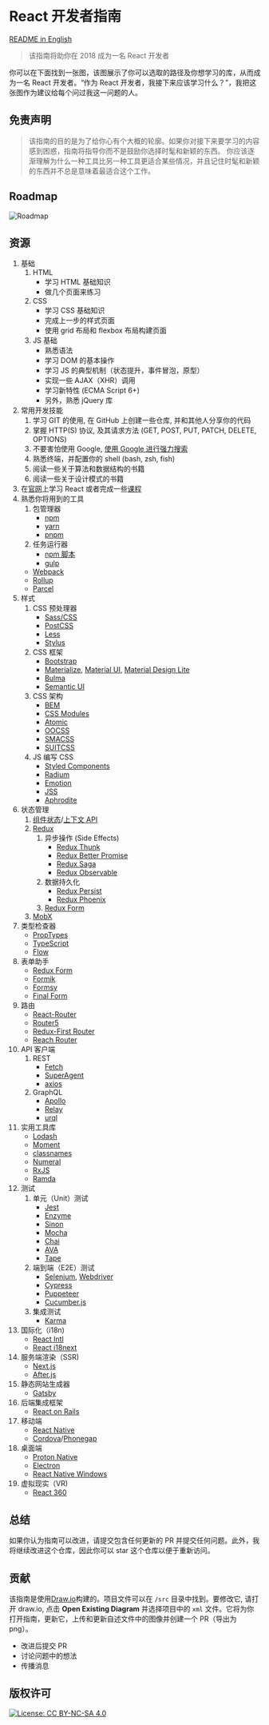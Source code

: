 # React 开发者指南

[README in English](README.md)

> 该指南将助你在 2018 成为一名 React 开发者

你可以在下面找到一张图，该图展示了你可以选取的路径及你想学习的库，从而成为一名 React 开发者。“作为 React 开发者，我接下来应该学习什么？”，我把这张图作为建议给每个问过我这一问题的人。

## 免责声明

> 该指南的目的是为了给你心有个大概的轮廓。如果你对接下来要学习的内容感到困惑，指南将指导你而不是鼓励你选择时髦和新颖的东西。
> 你应该逐渐理解为什么一种工具比另一种工具更适合某些情况，并且记住时髦和新颖的东西并不总是意味着最适合这个工作。

## Roadmap

![Roadmap](./roadmap-cn.png)

## 资源

1.  基础
    1.  HTML
        - 学习 HTML 基础知识
        - 做几个页面来练习
    2.  CSS
        - 学习 CSS 基础知识
        - 完成上一步的样式页面
        - 使用 grid 布局和 flexbox 布局构建页面
    3.  JS 基础
        - 熟悉语法
        - 学习 DOM 的基本操作
        - 学习 JS 的典型机制（状态提升，事件冒泡，原型）
        - 实现一些 AJAX（XHR）调用
        - 学习新特性 (ECMA Script 6+)
        - 另外，熟悉 jQuery 库
2.  常用开发技能
    1.  学习 GIT 的使用, 在 GitHub 上创建一些仓库, 并和其他人分享你的代码
    2.  掌握 HTTP(S) 协议, 及其请求方法 (GET, POST, PUT, PATCH, DELETE, OPTIONS)
    3.  不要害怕使用 Google, [使用 Google 进行强力搜索](http://www.powersearchingwithgoogle.com/)
    4.  熟悉终端，并配置你的 shell (bash, zsh, fish)
    5.  阅读一些关于算法和数据结构的书籍
    6.  阅读一些关于设计模式的书籍
3.  在[官网](https://reactjs.org/tutorial/tutorial.html)上学习 React 或者完成一些[课程](https://egghead.io/courses/the-beginner-s-guide-to-react)
4.  熟悉你将用到的工具
    1.  包管理器
        - [npm](https://www.npmjs.com/)
        - [yarn](https://yarnpkg.com/lang/en/)
        - [pnpm](https://pnpm.js.org/)
    2.  任务运行器
        - [npm 脚本](https://docs.npmjs.com/misc/scripts)
        - [gulp](https://gulpjs.com/)
    - [Webpack](https://webpack.js.org/)
    - [Rollup](https://rollupjs.org/guide/en)
    - [Parcel](https://parceljs.org/)
5.  样式
    1.  CSS 预处理器
        - [Sass/CSS](https://sass-lang.com/)
        - [PostCSS](https://postcss.org/)
        - [Less](http://lesscss.org/)
        - [Stylus](http://stylus-lang.com/)
    2.  CSS 框架
        - [Bootstrap](https://getbootstrap.com/)
        - [Materialize](https://materializecss.com/), [Material UI](https://material-ui.com/), [Material Design Lite](https://getmdl.io/)
        - [Bulma](https://bulma.io/)
        - [Semantic UI](https://semantic-ui.com/)
    3.  CSS 架构
        - [BEM](http://getbem.com/)
        - [CSS Modules](https://github.com/css-modules/css-modules)
        - [Atomic](https://acss.io/)
        - [OOCSS](https://github.com/stubbornella/oocss/wiki)
        - [SMACSS](https://smacss.com/)
        - [SUITCSS](https://suitcss.github.io/)
    4.  JS 编写 CSS
        - [Styled Components](https://www.styled-components.com/)
        - [Radium](https://formidable.com/open-source/radium/)
        - [Emotion](https://emotion.sh/)
        - [JSS](http://cssinjs.org/)
        - [Aphrodite](https://github.com/Khan/aphrodite)
6.  状态管理
    1.  [组件状态](https://reactjs.org/docs/faq-state.html)/[上下文 API](https://reactjs.org/docs/context.html)
    2.  [Redux](https://redux.js.org/)
        1.  异步操作 (Side Effects)
            - [Redux Thunk](https://github.com/reduxjs/redux-thunk)
            - [Redux Better Promise](https://github.com/Lukasz-pluszczewski/redux-better-promise)
            - [Redux Saga](https://redux-saga.js.org/)
            - [Redux Observable](https://redux-observable.js.org)
        2.  数据持久化
            - [Redux Persist](https://github.com/rt2zz/redux-persist)
            - [Redux Phoenix](https://github.com/adam-golab/redux-phoenix)
        3.  [Redux Form](https://redux-form.com)
    3.  [MobX](https://mobx.js.org/)
7.  类型检查器
    - [PropTypes](https://reactjs.org/docs/typechecking-with-proptypes.html)
    - [TypeScript](https://www.typescriptlang.org/)
    - [Flow](https://flow.org/en/)
8.  表单助手
    - [Redux Form](https://redux-form.com)
    - [Formik](https://github.com/jaredpalmer/formik)
    - [Formsy](https://github.com/formsy/formsy-react)
    - [Final Form](https://github.com/final-form/final-form)
9.  路由
    - [React-Router](https://reacttraining.com/react-router/)
    - [Router5](https://router5.js.org/)
    - [Redux-First Router](https://github.com/faceyspacey/redux-first-router)
    - [Reach Router](https://reach.tech/router/)
10. API 客户端
    1.  REST
        - [Fetch](https://developer.mozilla.org/en-US/docs/Web/API/Fetch_API)
        - [SuperAgent](https://visionmedia.github.io/superagent/)
        - [axios](https://github.com/axios/axios)
    2.  GraphQL
        - [Apollo](https://www.apollographql.com/docs/react/)
        - [Relay](https://facebook.github.io/relay/)
        - [urql](https://github.com/FormidableLabs/urql)
11. 实用工具库
    - [Lodash](https://lodash.com/)
    - [Moment](https://momentjs.com/)
    - [classnames](https://github.com/JedWatson/classnames)
    - [Numeral](http://numeraljs.com/)
    - [RxJS](http://reactivex.io/)
    - [Ramda](https://ramdajs.com/)
12. 测试
    1.  单元（Unit）测试
        - [Jest](https://facebook.github.io/jest/)
        - [Enzyme](http://airbnb.io/enzyme/)
        - [Sinon](http://sinonjs.org/)
        - [Mocha](https://mochajs.org/)
        - [Chai](http://www.chaijs.com/)
        - [AVA](https://github.com/avajs/ava)
        - [Tape](https://github.com/substack/tape)
    2.  端到端（E2E）测试
        - [Selenium](https://www.seleniumhq.org/), [Webdriver](http://webdriver.io/)
        - [Cypress](https://cypress.io/)
        - [Puppeteer](https://pptr.dev/)
        - [Cucumber.js](https://github.com/cucumber/cucumber-js)
    3.  集成测试
        - [Karma](https://karma-runner.github.io/)
13. 国际化（i18n)
    - [React Intl](https://github.com/yahoo/react-intl)
    - [React i18next](https://react.i18next.com/)
14. 服务端渲染（SSR)
    - [Next.js](https://nextjs.org/)
    - [After.js](https://github.com/jaredpalmer/after.js)
15. 静态网站生成器
    - [Gatsby](https://www.gatsbyjs.org/)
16. 后端集成框架
    - [React on Rails](https://shakacode.gitbooks.io/react-on-rails/content/)
17. 移动端
    - [React Native](https://facebook.github.io/react-native/)
    - [Cordova](https://cordova.apache.org/)/[Phonegap](https://phonegap.com/)
18. 桌面端
    - [Proton Native](https://proton-native.js.org/)
    - [Electron](https://electronjs.org/)
    - [React Native Windows](https://github.com/Microsoft/react-native-windows)
19. 虚拟现实（VR)
    - [React 360](https://facebook.github.io/react-360/)

## 总结

如果你认为指南可以改进，请提交包含任何更新的 PR 并提交任何问题。此外，我将继续改进这个仓库，因此你可以 star 这个仓库以便于重新访问。

## 贡献

该指南是使用[Draw.io](https://www.draw.io/)构建的。项目文件可以在 `/src` 目录中找到。要修改它, 请打开 draw.io, 点击 **Open Existing Diagram** 并选择项目中的 `xml` 文件。它将为你打开指南，更新它，上传和更新自述文件中的图像并创建一个 PR（导出为 png）。

- 改进后提交 PR
- 讨论问题中的想法
- 传播消息

## 版权许可

[![License: CC BY-NC-SA 4.0](https://img.shields.io/badge/License-CC%20BY--NC--SA%204.0-lightgrey.svg)](https://creativecommons.org/licenses/by-nc-sa/4.0/)

